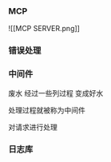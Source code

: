 

### MCP

![[MCP SERVER.png]]


### 错误处理


### 中间件

废水 经过一些列过程 变成好水

处理过程就被称为中间件

对请求进行处理 



### 日志库

